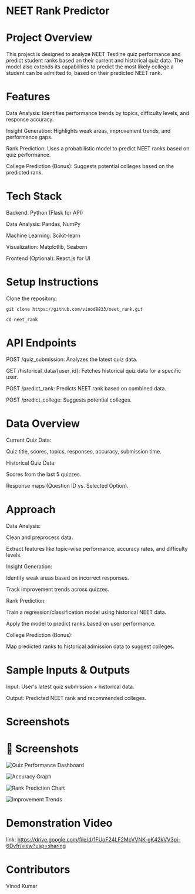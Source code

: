 # NEET Rank Predictor

# Project Overview

This project is designed to analyze NEET Testline quiz performance and predict student ranks based on their current and historical quiz data. The model also extends its capabilities to predict the most likely college a student can be admitted to, based on their predicted NEET rank.

# Features

Data Analysis: Identifies performance trends by topics, difficulty levels, and response accuracy.

Insight Generation: Highlights weak areas, improvement trends, and performance gaps.

Rank Prediction: Uses a probabilistic model to predict NEET ranks based on quiz performance.

College Prediction (Bonus): Suggests potential colleges based on the predicted rank.

# Tech Stack

Backend: Python (Flask for API)

Data Analysis: Pandas, NumPy

Machine Learning: Scikit-learn

Visualization: Matplotlib, Seaborn

Frontend (Optional): React.js for UI

# Setup Instructions

Clone the repository:

```
git clone https://github.com/vinod8833/neet_rank.git

```
```
cd neet_rank
```

# API Endpoints

POST /quiz_submission: Analyzes the latest quiz data.

GET /historical_data/{user_id}: Fetches historical quiz data for a specific user.

POST /predict_rank: Predicts NEET rank based on combined data.

POST /predict_college: Suggests potential colleges.

# Data Overview

Current Quiz Data:

Quiz title, scores, topics, responses, accuracy, submission time.

Historical Quiz Data:

Scores from the last 5 quizzes.

Response maps (Question ID vs. Selected Option).

# Approach

Data Analysis:

Clean and preprocess data.

Extract features like topic-wise performance, accuracy rates, and difficulty levels.

Insight Generation:

Identify weak areas based on incorrect responses.

Track improvement trends across quizzes.

Rank Prediction:

Train a regression/classification model using historical NEET data.

Apply the model to predict ranks based on user performance.

College Prediction (Bonus):

Map predicted ranks to historical admission data to suggest colleges.


# Sample Inputs & Outputs

Input: User's latest quiz submission + historical data.

Output: Predicted NEET rank and recommended colleges.

# Screenshots

# 📸 Screenshots

![Quiz Performance Dashboard](image.png)

![Accuracy Graph](image-1.png)

![Rank Prediction Chart](image-2.png)

![Improvement Trends](image-3.png)


# Demonstration Video

link: https://drive.google.com/file/d/1FUoF24LF2McVVNK-gK42kVV3pi-6Dvfr/view?usp=sharing

# Contributors

Vinod Kumar